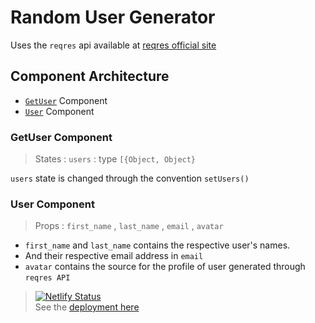 # Random User Generator

 Uses the `reqres` api available at [reqres official site](https://reqres.in/api/users?page=1)

## Component Architecture

- [`GetUser`](https://github.com/Nandhakumarsj/user-card/tree/master/src/components/GetUser) Component
- [`User`](https://github.com/Nandhakumarsj/user-card/tree/master/src/components/User) Component

### GetUser Component

> States : `users` : type `[{Object, Object}`

`users` state is changed through the convention `setUsers()`

### User Component

> Props : `first_name` , `last_name` , `email` , `avatar`

- `first_name` and `last_name` contains the respective user's names.
- And their respective email address in `email`
- `avatar` contains the source for the profile of user generated through `reqres API`

>[![Netlify Status](https://api.netlify.com/api/v1/badges/ee917d98-8c3e-4db7-befa-392e2d553737/deploy-status)](https://app.netlify.com/sites/user-card-sjnk/deploys) \
>See the [deployment here](https://user-card-sjnk.netlify.app/) 
